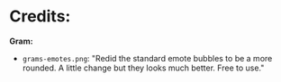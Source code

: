 # Credits:

**Gram:**

- `grams-emotes.png`: "Redid the standard emote bubbles to be a more rounded. A little change but they looks much better. Free to use."
